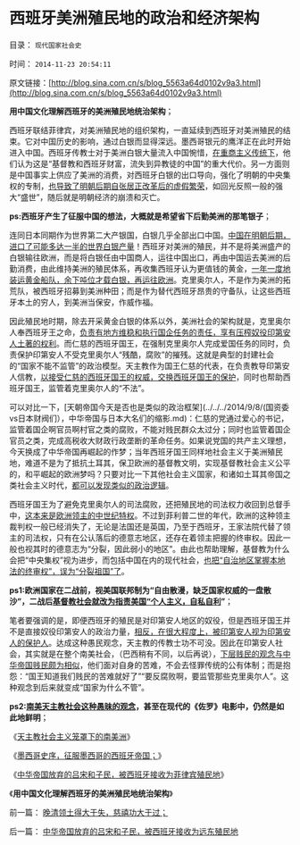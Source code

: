 # 西班牙美洲殖民地的政治和经济架构

目录： `现代国家社会史` 

时间： `2014-11-23 20:54:11` 

原文链接：[http://blog.sina.com.cn/s/blog_5563a64d0102v9a3.html](http://blog.sina.com.cn/s/blog_5563a64d0102v9a3.html)

**用中国文化理解西班牙的美洲殖民地统治架构**；

西班牙联结菲律宾，对美洲殖民地的组织架构，一直延续到西班牙对美洲殖民的结束。它对中国历史的影响，通过白银而显得深远。墨西哥银元的鹰洋正在此时开始进入中国。西班牙传教士对于美洲白银大量流入中国惋惜，[在重商主义传统下](../../../2008/12/10/为什么货币天生是黄金.md)，他们认为这是“基督教和西班牙财富，流失到异教徒的中国”的重大代价。另一方面则是中国事实上供应了美洲的消费，对西班牙白银的出口导向，强化了明朝的中央集权的专制，[也导致了明朝后期自张居正改革后的虚假繁荣](../../../2010/8/27/明朝非亡于白银通胀而是亡于官商勾结.md)，如回光反照一般的强大“盛世”，随后就是明朝经济的崩溃和灭亡。

**ps:西班牙产生了征服中国的想法，大概就是希望省下后勤美洲的那笔银子**；

连同日本同期作为世界第二大产银国，白银几乎全部出口中国。[中国在明朝后期，进口了可能多达一半的世界白银产量](../../../2008/11/3/亡于内需不振！今天仍是明朝吗？.md)！西班牙对美洲的殖民，并不是将美洲盛产的白银输往欧洲，而是将白银任由中国商人，运往中国出口，再由中国运去美洲的后勤消费，由此维持美洲的殖民体系，再收集西班牙认为更值钱的黄金，[一年一度地装运黄金船队，余下吨位才载白银，再运往欧洲](../../../2011/8/18/欧洲资本主义没有从美洲“资本积累”.md)。克里奥尔人，不是作为美洲的拓荒队，被西班牙招募到美洲种田；而是作为替代西班牙昂贵的守备队，让这些西班牙本土的穷人，到美洲当保安，作威作福。

因此殖民地时期，除去开采黄金白银的体系以外，美洲社会的架构就是，克里奥尔人奉西班牙王之命，[负责有地方维稳和执行国企任务的责任，享有压榨奴役印第安人土著的权利](../../../2010/5/15/“权力－权利－义务”模型即奴隶制.md)。而仁慈的西班牙国王，在强制克里奥尔人完成爱国任务的同时，负责保护印第安人不受克里奥尔人“残酷，腐败”的摧残。这就是典型的封建社会的“国家不能不监管”的政治模型。天主教作为国王仁慈的代表，在负责教导印第安人信教，[以接受仁慈的西班牙国王的权威，交换西班牙国王的保护](../../../2014/7/13/中国文化的真面目，对皇帝极权的虔诚信仰；.md)，同时也帮助西班牙国王，监管着克里奥尔人的“不法”。

可以对比一下，[天朝帝国今天是否也是类似的政治框架](../../../2014/9/8/(国资委vs日本财阀们），中华帝国与日本大名们的缩影.md)：仁慈的党通过爱心的书记，监管着国企啊官员啊村官之类的腐败，不能对贱民群众太过分；同时也监管着国企官员之类，完成高税收大财政行政垄断的革命任务。如果说党国的共产主义理想，今天换成了中华帝国再崛起的作梦；当年西班牙国王同样地社会主义于美洲殖民地，难道不是为了抵抗土耳其，保卫欧洲的基督教文明，实现基督教社会主义公平的，和平崛起的欧洲梦吗？只要对比一下其他社会主义国家，和诸如土耳其帝国之类社会主义时代，[都可以发现类似的政治逻辑](../../../2009/8/4/国际惯例奴役人民是现代化的必要条件？.md)。

西班牙国王为了避免克里奥尔人的司法腐败，还把殖民地的司法权力收回到总督手中，[这本来是欧洲领主的中世纪特权](../../../2009/9/10/军阀割据不是地方民主自治.md)。不过到菲利普二世的年代，欧洲的这种领主裁判权一般已经消失了，无论是法国还是英国，乃至于西班牙，王家法院代替了领主的司法权，只有在公认落后的德意志地区，还存在着领主把握的终审权。因此一般也视其时的德意志为“分裂，因此弱小的地区”。由此也帮助理解，基督教为什么会把“中央集权”视为进步，而包括中国在内的现代社会，[也把“自治地区掌握本地法的终审权”，误为“分裂祖国”了](../../../2014/8/13/极权主义者的自由派的“反户籍制度”即“没有自治的民主”.md)。

**ps1:欧洲国家在二战前，视美国联邦制为“自由散漫，缺乏国家权威的一盘散沙”，二战后[基督教社会就改为指责美国“个人主义，自私自利](http://darthvad.blog.163.com/blog/static/5339947020111037444515/)”**；

笔者要强调的是，即便西班牙的殖民是对印第安人地区的奴役，但是西班牙国王并不是直接奴役印第安人的政治力量，[相反，在很大程度上，被印第安人视为印第安人的保护人](../../../2011/12/6/道德经济学复制中世纪（皇帝＋贫民）政治模式.md)。达成这种愚民观念，天主教的传教士功不可没。因此在印第安人社会，其实就是在整个南美社会，（巴西稍有不同，以后再说），[下层贱民的观念与中华帝国贱民颇为相似](../../../2011/12/3/公有制特征是民粹化，劣币驱逐良币.md)，他们面对自身的苦难，不会去怪罪传统的公有体制；而是抱怨：“国王知道我们贱民的苦难就好了”“要反腐败啊，要监管那些克里奥尔人”。这种观念到后来就变成“国家为什么不管”。

**ps2:[南美天主教社会这种愚昧的观念](../../../2014/1/26/天主教社会主义与大宪章针锋相对，及南美和马克思主义.md)，甚至在现代的《佐罗》电影中，仍然是如此地鲜明**；

《[天主教社会主义笼罩下的南美洲](../../../2014/11/20/天主教社会主义笼罩下的南美洲.md)》

《[墨西哥史序，征服墨西哥的西班牙帝国；](../../../2014/11/21/墨西哥史序，征服墨西哥的西班牙帝国.md)》

《[中华帝国放弃的吕宋和子民，被西班牙接收为菲律宾殖民地](../../../2014/11/22/中华帝国放弃的吕宋和子民，被西班牙接收为远东殖民地.md)》

《**用中国文化理解西班牙的美洲殖民地统治架构**》

前一篇： [晚清领土得大于失，慈禧功大于过；](../../../2014/11/23/晚清领土得大于失，慈禧功大于过；.md)

后一篇： [中华帝国放弃的吕宋和子民，被西班牙接收为远东殖民地](../../../2014/11/22/中华帝国放弃的吕宋和子民，被西班牙接收为远东殖民地.md)


